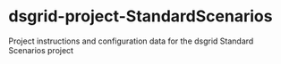 # dsgrid-project-StandardScenarios
Project instructions and configuration data for the dsgrid Standard Scenarios project
